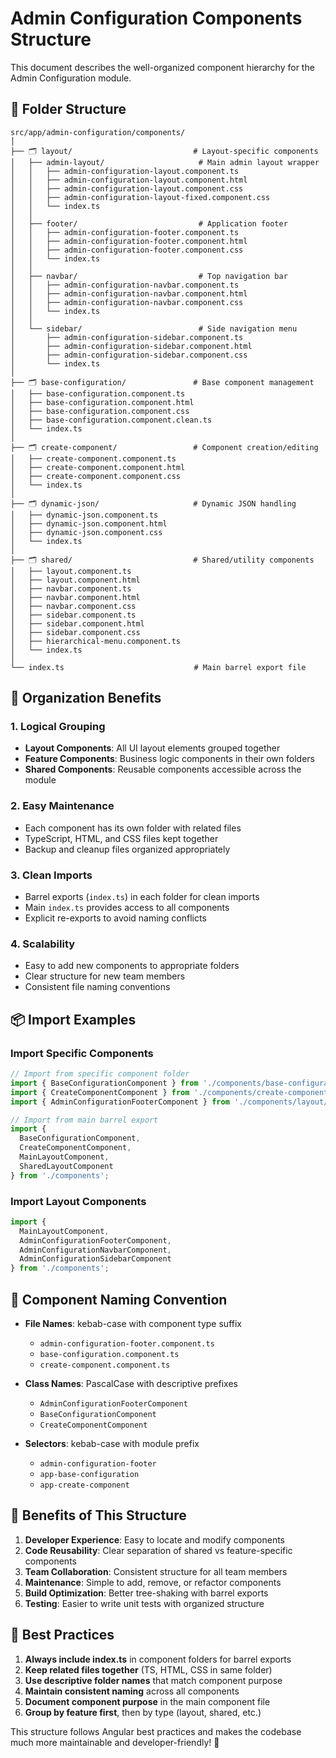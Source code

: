 # Admin Configuration Components Structure

This document describes the well-organized component hierarchy for the Admin Configuration module.

## 📁 Folder Structure

```
src/app/admin-configuration/components/
│
├── 🗂️ layout/                           # Layout-specific components
│   ├── admin-layout/                     # Main admin layout wrapper
│   │   ├── admin-configuration-layout.component.ts
│   │   ├── admin-configuration-layout.component.html
│   │   ├── admin-configuration-layout.component.css
│   │   ├── admin-configuration-layout-fixed.component.css
│   │   └── index.ts
│   │
│   ├── footer/                           # Application footer
│   │   ├── admin-configuration-footer.component.ts
│   │   ├── admin-configuration-footer.component.html
│   │   ├── admin-configuration-footer.component.css
│   │   └── index.ts
│   │
│   ├── navbar/                           # Top navigation bar
│   │   ├── admin-configuration-navbar.component.ts
│   │   ├── admin-configuration-navbar.component.html
│   │   ├── admin-configuration-navbar.component.css
│   │   └── index.ts
│   │
│   └── sidebar/                          # Side navigation menu
│       ├── admin-configuration-sidebar.component.ts
│       ├── admin-configuration-sidebar.component.html
│       ├── admin-configuration-sidebar.component.css
│       └── index.ts
│
├── 🗂️ base-configuration/               # Base component management
│   ├── base-configuration.component.ts
│   ├── base-configuration.component.html
│   ├── base-configuration.component.css
│   ├── base-configuration.component.clean.ts
│   └── index.ts
│
├── 🗂️ create-component/                 # Component creation/editing
│   ├── create-component.component.ts
│   ├── create-component.component.html
│   ├── create-component.component.css
│   └── index.ts
│
├── 🗂️ dynamic-json/                     # Dynamic JSON handling
│   ├── dynamic-json.component.ts
│   ├── dynamic-json.component.html
│   ├── dynamic-json.component.css
│   └── index.ts
│
├── 🗂️ shared/                           # Shared/utility components
│   ├── layout.component.ts
│   ├── layout.component.html
│   ├── navbar.component.ts
│   ├── navbar.component.html
│   ├── navbar.component.css
│   ├── sidebar.component.ts
│   ├── sidebar.component.html
│   ├── sidebar.component.css
│   ├── hierarchical-menu.component.ts
│   └── index.ts
│
└── index.ts                             # Main barrel export file
```

## 🎯 Organization Benefits

### 1. **Logical Grouping**
- **Layout Components**: All UI layout elements grouped together
- **Feature Components**: Business logic components in their own folders
- **Shared Components**: Reusable components accessible across the module

### 2. **Easy Maintenance**
- Each component has its own folder with related files
- TypeScript, HTML, and CSS files kept together
- Backup and cleanup files organized appropriately

### 3. **Clean Imports**
- Barrel exports (`index.ts`) in each folder for clean imports
- Main `index.ts` provides access to all components
- Explicit re-exports to avoid naming conflicts

### 4. **Scalability**
- Easy to add new components to appropriate folders
- Clear structure for new team members
- Consistent file naming conventions

## 📦 Import Examples

### Import Specific Components
```typescript
// Import from specific component folder
import { BaseConfigurationComponent } from './components/base-configuration';
import { CreateComponentComponent } from './components/create-component';
import { AdminConfigurationFooterComponent } from './components/layout/footer';

// Import from main barrel export
import { 
  BaseConfigurationComponent,
  CreateComponentComponent,
  MainLayoutComponent,
  SharedLayoutComponent
} from './components';
```

### Import Layout Components
```typescript
import { 
  MainLayoutComponent,
  AdminConfigurationFooterComponent,
  AdminConfigurationNavbarComponent,
  AdminConfigurationSidebarComponent
} from './components';
```

## 🔧 Component Naming Convention

- **File Names**: kebab-case with component type suffix
  - `admin-configuration-footer.component.ts`
  - `base-configuration.component.ts`
  - `create-component.component.ts`

- **Class Names**: PascalCase with descriptive prefixes
  - `AdminConfigurationFooterComponent`
  - `BaseConfigurationComponent`
  - `CreateComponentComponent`

- **Selectors**: kebab-case with module prefix
  - `admin-configuration-footer`
  - `app-base-configuration`
  - `app-create-component`

## 🚀 Benefits of This Structure

1. **Developer Experience**: Easy to locate and modify components
2. **Code Reusability**: Clear separation of shared vs feature-specific components
3. **Team Collaboration**: Consistent structure for all team members
4. **Maintenance**: Simple to add, remove, or refactor components
5. **Build Optimization**: Better tree-shaking with barrel exports
6. **Testing**: Easier to write unit tests with organized structure

## 📝 Best Practices

1. **Always include index.ts** in component folders for barrel exports
2. **Keep related files together** (TS, HTML, CSS in same folder)
3. **Use descriptive folder names** that match component purpose
4. **Maintain consistent naming** across all components
5. **Document component purpose** in the main component file
6. **Group by feature first**, then by type (layout, shared, etc.)

This structure follows Angular best practices and makes the codebase much more maintainable and developer-friendly! 🎉
